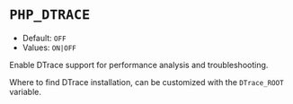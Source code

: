 # `PHP_DTRACE`

* Default: `OFF`
* Values: `ON|OFF`

Enable DTrace support for performance analysis and troubleshooting.

Where to find DTrace installation, can be customized with the `DTrace_ROOT`
variable.
